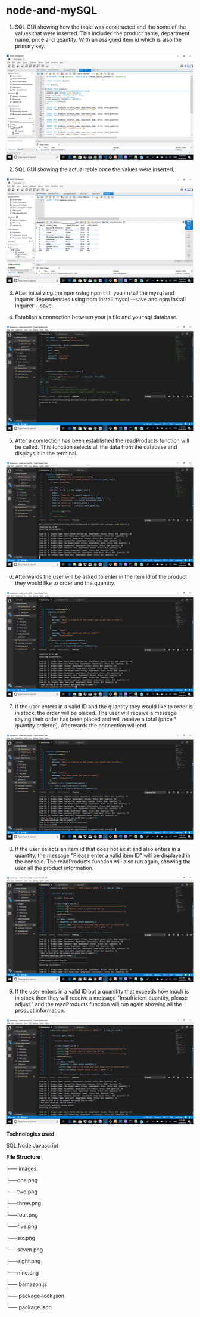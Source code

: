 # node-and-mySQL

1. SQL GUI showing how the table was constructed and the some of the values that were inserted. This included the product name, department name, price and quantity. With an assigned item id which is also the primary key. 

![one](/images/one.png?raw=true "SQI GUI")

2. SQL GUI showing the actual table once the values were inserted. 

![two](/images/two.png?raw=true "SQL Table")

3. After initializing the npm using npm init, you install the mysql and inquirer dependencies using npm install mysql --save and npm install inquirer --save. 

4. Establish a connection between your js file and your sql database. 

![three](/images/three.png?raw=true "Connection Established")

5. After a connection has been established the readProducts function will be called. This function selects all the data from the database and displays it in the terminal. 

![four](/images/four.png?raw=true "Products Displayed")

6. Afterwards the user will be asked to enter in the item id of the product they would like to order and the quantity. 

![five](/images/five.png?raw=true "User Prompt Questions")

7. If the user enters in a valid ID and the quantity they would like to order is in stock, the order will be placed. The user will receive a message saying their order has been placed and will receive a total (price * quantity ordered). Afterwards the connection will end. 

![six](/images/six.png?raw=true "Order Processed!")

8. If the user selects an item id that does not exist and also enters in a quantity, the message "Please enter a valid item ID" will be displayed in the console. The readProducts function will also run again, showing the user all the product information. 

![eight](/images/eight.png?raw=true "Invalid Item ID")

9. If the user enters in a valid ID but a quanitity that exceeds how much is in stock then they will receive a message "Insufficient quantity, please adjust." and the readProducts function will run again showing all the product information. 

![nine](/images/nine.png?raw=true "Invalid Quantity")

**Technologies used**

SQL
Node
Javascript

**File Structure**

├── images

  └──one.png

  └──two.png

  └──three.png

  └──four.png

  └──five.png

  └──six.png

  └──seven.png

  └──eight.png

  └──nine.png

├── bamazon.js

├── package-lock.json 

└── package.json


